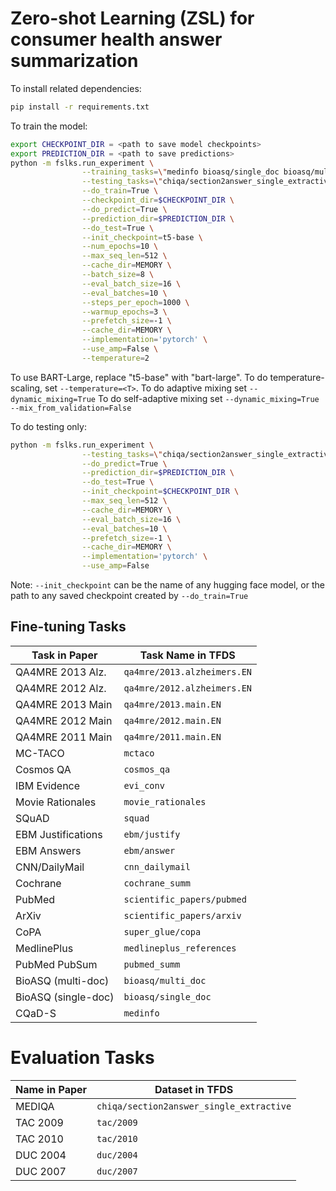 # Zero-shot Learning (ZSL) for consumer health answer summarization

To install related dependencies:
```bash
pip install -r requirements.txt
```

To train the model:
```bash
export CHECKPOINT_DIR = <path to save model checkpoints>
export PREDICTION_DIR = <path to save predictions>
python -m fslks.run_experiment \
                --training_tasks=\"medinfo bioasq/single_doc bioasq/multi_doc pubmed_summ medlineplus_references super_glue/copa scientific_papers/arxiv scientific_papers/pubmed cochrane_summ cnn_dailymail ebm/answer ebm/justify squad movie_rationales evi_conv cosmos_qa::validation mctaco qa4mre/2011.main.EN qa4mre/2012.main.EN qa4mre/2013.main.EN qa4mre/2012.alzheimers.EN qa4mre/2013.alzheimers.EN\" \
                --testing_tasks=\"chiqa/section2answer_single_extractive duc/2004 duc/2007 tac/2009 tac/2010\" \
                --do_train=True \
                --checkpoint_dir=$CHECKPOINT_DIR \
                --do_predict=True \
                --prediction_dir=$PREDICTION_DIR \
                --do_test=True \
                --init_checkpoint=t5-base \
                --num_epochs=10 \
                --max_seq_len=512 \
                --cache_dir=MEMORY \
                --batch_size=8 \
                --eval_batch_size=16 \
                --eval_batches=10 \
                --steps_per_epoch=1000 \
                --warmup_epochs=3 \
                --prefetch_size=-1 \
                --cache_dir=MEMORY \
                --implementation='pytorch' \
                --use_amp=False \
                --temperature=2
```

To use BART-Large, replace "t5-base" with "bart-large". 
To do temperature-scaling, set `--temperature=<T>`.
To do adaptive mixing set `--dynamic_mixing=True`
To do self-adaptive mixing set `--dynamic_mixing=True --mix_from_validation=False`

To do testing only:
```bash
python -m fslks.run_experiment \
                --testing_tasks=\"chiqa/section2answer_single_extractive duc/2004 duc/2007 tac/2009 tac/2010\" \
                --do_predict=True \
                --prediction_dir=$PREDICTION_DIR \
                --do_test=True \
                --init_checkpoint=$CHECKPOINT_DIR \
                --max_seq_len=512 \
                --cache_dir=MEMORY \
                --eval_batch_size=16 \
                --eval_batches=10 \
                --prefetch_size=-1 \
                --cache_dir=MEMORY \
                --implementation='pytorch' \
                --use_amp=False
```

Note: `--init_checkpoint` can be the name of any hugging face model, or the path to any saved checkpoint created by `--do_train=True`


## Fine-tuning Tasks
| Task in Paper | Task Name in TFDS |
| ------------- | ----------------- |
| QA4MRE 2013 Alz. | `qa4mre/2013.alzheimers.EN` |
| QA4MRE 2012 Alz. | `qa4mre/2012.alzheimers.EN` |
| QA4MRE 2013 Main | `qa4mre/2013.main.EN` |
| QA4MRE 2012 Main | `qa4mre/2012.main.EN` |
| QA4MRE 2011 Main | `qa4mre/2011.main.EN` |
| MC-TACO | `mctaco` |
| Cosmos QA | `cosmos_qa` |
| IBM Evidence | `evi_conv` |
| Movie Rationales | `movie_rationales`
| SQuAD | `squad` |
| EBM Justifications | `ebm/justify` |
| EBM Answers | `ebm/answer` |
| CNN/DailyMail | `cnn_dailymail` |
| Cochrane | `cochrane_summ` |
| PubMed | `scientific_papers/pubmed` |
| ArXiv | `scientific_papers/arxiv` |
| CoPA | `super_glue/copa` |
| MedlinePlus | `medlineplus_references` |
| PubMed PubSum | `pubmed_summ` |
| BioASQ (multi-doc) | `bioasq/multi_doc` |
| BioASQ (single-doc) | `bioasq/single_doc` |
| CQaD-S | `medinfo` |

# Evaluation Tasks
| Name in Paper | Dataset in TFDS |
| ------------- | --------------- |
| MEDIQA | `chiqa/section2answer_single_extractive` |
| TAC 2009 | `tac/2009` |
| TAC 2010 | `tac/2010` |
| DUC 2004 | `duc/2004` |
| DUC 2007 | `duc/2007` |


